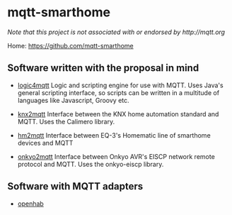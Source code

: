 mqtt-smarthome
==============

_Note that this project is not associated with or endorsed by http://mqtt.org_

Home: https://github.com/mqtt-smarthome


Software written with the proposal in mind
------------------------------------------

* [logic4mqtt](https://github.com/owagner/logic4mqtt)
  Logic and scripting engine for use with MQTT. Uses Java's general scripting interface, so
  scripts can be written in a multitude of languages like Javascript, Groovy etc. 
  
* [knx2mqtt](https://github.com/owagner/knx2mqtt)
  Interface between the KNX home automation standard and MQTT. Uses the Calimero library.
  
* [hm2mqtt](https://github.com/owagner/hm2mqtt)
  Interface between EQ-3's Homematic line of smarthome devices and MQTT
  
* [onkyo2mqtt](https://github.com/owagner/onkyo2mqtt)
  Interface between Onkyo AVR's EISCP network remote protocol and MQTT. Uses the onkyo-eiscp library.
  
Software with MQTT adapters
---------------------------
* [openhab](https://github.com/)

 